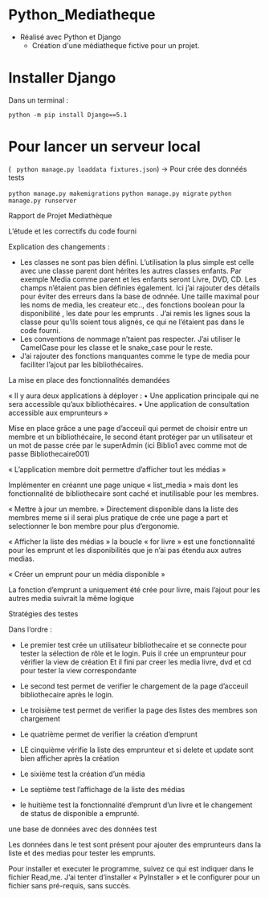 # Python_Mediatheque

- Réalisé avec Python et Django
  - Création d'une médiatheque fictive pour un projet.

# Installer Django

Dans un terminal : 

`python -m pip install Django==5.1`

# Pour lancer un serveur local

( ` python manage.py loaddata fixtures.json`) -> Pour crée des donnéés tests

`python manage.py makemigrations`
`python manage.py migrate`
`python manage.py runserver`


Rapport de Projet
Mediathèque


L’étude et les correctifs du code fourni 

Explication des changements : 
- Les classes ne sont pas bien défini. L’utilisation la plus simple est celle avec une classe parent dont hérites les autres classes enfants. Par exemple Media comme parent et les enfants seront Livre, DVD, CD.
Les champs n’étaient pas bien définies également. Ici j’ai rajouter des détails pour éviter des erreurs dans la base de odnnée. Une taille maximal pour les noms de media, les createur etc.., des fonctions boolean pour la disponibilité , les date pour les emprunts .
J’ai remis les lignes sous la classe pour qu’ils soient tous alignés, ce qui ne l’étaient pas dans le code fourni. 
- Les conventions de nommage n’taient pas respecter. J’ai utiliser le CamelCase pour les classe et le snake_case pour le reste. 
- J’ai rajouter des fonctions manquantes comme le type de media pour faciliter l’ajout par les bibliothécaires.


La mise en place des fonctionnalités demandées 

« Il y aura deux applications à déployer : 
• Une application principale qui ne sera accessible qu’aux bibliothécaires. 
• Une application de consultation accessible aux emprunteurs »

Mise en place grâce a une page d’acceuil qui permet de choisir entre un membre et un bibliothécaire, le second étant protéger par un utilisateur et un mot de passe crée par le superAdmin (ici Biblio1 avec comme mot de passe Bibliothecaire001)

« L’application membre doit permettre d’afficher tout les médias »

Implémenter en créannt une page unique « list_media » mais dont les fonctionnalité de bibliothecaire sont caché et inutilisable pour les membres.

« Mettre à jour un membre. »
Directement disponible dans la liste des membres meme si il serai plus pratique de crée une page a part et selectionner le bon membre pour plus d’ergonomie.

« Afficher la liste des médias »
la boucle « for livre » est une fonctionnalité pour les emprunt et les disponibilités que je n’ai pas étendu aux autres medias.

« Créer un emprunt pour un média disponible »

 La fonction d’emprunt a uniquement été crée pour livre, mais l’ajout pour les autres media suivrait la même logique


Stratégies des testes

Dans l’ordre :  
- Le premier test crée un utilisateur bibliothecaire et se connecte pour tester la sélection de rôle et le login.
Puis il crée un emprunteur pour vérifier la view de création
Et il fini par creer les media livre, dvd et cd pour tester la view correspondante

- Le second test permet de verifier le chargement de la page d’acceuil bibliothecaire après le login.

- Le troisième test permet de verifier la page des listes des membres  son chargement

- Le quatrième permet de verifier la création d’emprunt

- LE cinquième vérifie la liste des emprunteur et si delete et update sont bien afficher après la création

- Le sixième test la création d’un média

- Le septième test l’affichage de la liste des médias

- le huitième test la fonctionnalité d’emprunt d’un livre et le changement de status de disponible a emprunté.



une base de données avec des données test 


Les données dans le test sont présent pour ajouter des emprunteurs dans la liste et des medias pour tester les emprunts. 






Pour installer et executer le programme, suivez ce qui est indiquer dans le fichier Read,me. J’ai tenter d’installer « PyInstaller »  et le configurer pour un fichier sans pré-requis, sans succès.
